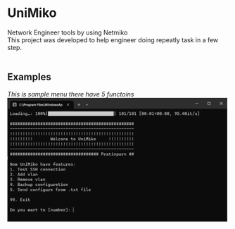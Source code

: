 # UniMiko
 Network Engineer tools by using Netmiko 
 <br />
 This project was developed to help engineer doing repeatly task in a few step.
 <br />
 <br />
 ## Examples
 *This is sample menu there have 5 functoins* <br />
 <img src="pics/1.png" width="500">
 


